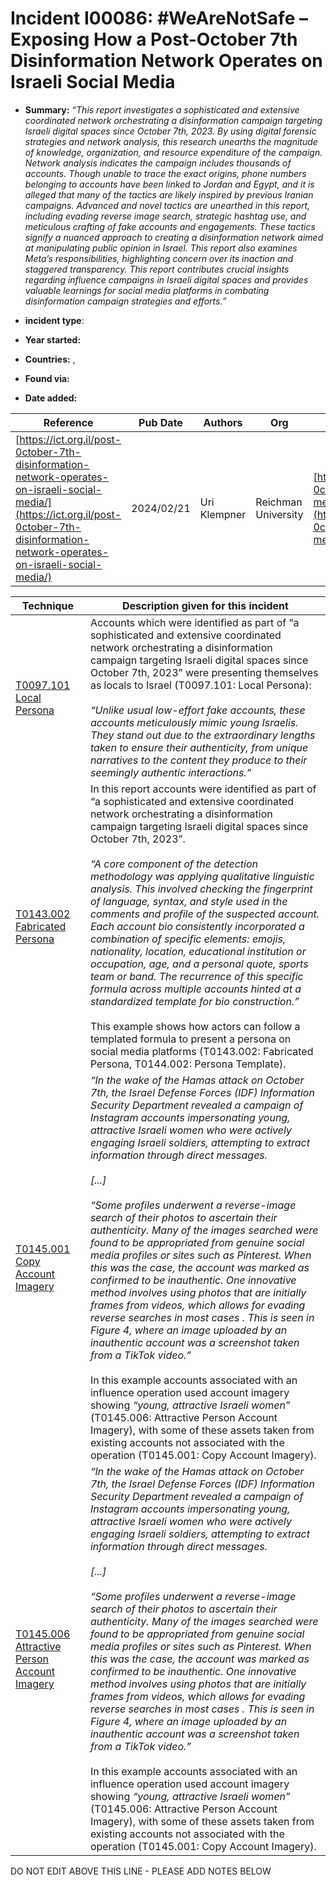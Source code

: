 # Incident I00086: #WeAreNotSafe – Exposing How a Post-October 7th Disinformation Network Operates on Israeli Social Media

* **Summary:** <I>“This report investigates a sophisticated and extensive coordinated network orchestrating a disinformation campaign targeting Israeli digital spaces since October 7th, 2023. By using digital forensic strategies and network analysis, this research unearths the magnitude of knowledge, organization, and resource expenditure of the campaign. Network analysis indicates the campaign includes thousands of accounts. Though unable to trace the exact origins, phone numbers belonging to accounts have been linked to Jordan and Egypt, and it is alleged that many of the tactics are likely inspired by previous Iranian campaigns. Advanced and novel tactics are unearthed in this report, including evading reverse image search, strategic hashtag use, and meticulous crafting of fake accounts and engagements. These tactics signify a nuanced approach to creating a disinformation network aimed at manipulating public opinion in Israel. This report also examines Meta’s responsibilities, highlighting concern over its inaction and staggered transparency. This report contributes crucial insights regarding influence campaigns in Israeli digital spaces and provides valuable learnings for social media platforms in combating disinformation campaign strategies and efforts.”</i>

* **incident type**: 

* **Year started:** 

* **Countries:**  , 

* **Found via:** 

* **Date added:** 


| Reference | Pub Date | Authors | Org | Archive |
| --------- | -------- | ------- | --- | ------- |
| [https://ict.org.il/post-0ctober-7th-disinformation-network-operates-on-israeli-social-media/](https://ict.org.il/post-0ctober-7th-disinformation-network-operates-on-israeli-social-media/) | 2024/02/21 | Uri Klempner | Reichman University | [https://web.archive.org/web/20240528220853/https://ict.org.il/post-0ctober-7th-disinformation-network-operates-on-israeli-social-media/](https://web.archive.org/web/20240528220853/https://ict.org.il/post-0ctober-7th-disinformation-network-operates-on-israeli-social-media/) |

 

| Technique | Description given for this incident |
| --------- | ------------------------- |
| [T0097.101 Local Persona](../../generated_pages/techniques/T0097.101.md) | Accounts which were identified as part of “a sophisticated and extensive coordinated network orchestrating a disinformation campaign targeting Israeli digital spaces since October 7th, 2023” were presenting themselves as locals to Israel (T0097.101: Local Persona):<br><br><i>“Unlike usual low-effort fake accounts, these accounts meticulously mimic young Israelis. They stand out due to the extraordinary lengths taken to ensure their authenticity, from unique narratives to the content they produce to their seemingly authentic interactions.”<I> |
| [T0143.002 Fabricated Persona](../../generated_pages/techniques/T0143.002.md) | In this report accounts were identified as part of “a sophisticated and extensive coordinated network orchestrating a disinformation campaign targeting Israeli digital spaces since October 7th, 2023”.<br><br> <i>“A core component of the detection methodology was applying qualitative linguistic analysis. This involved checking the fingerprint of language, syntax, and style used in the comments and profile of the suspected account. Each account bio consistently incorporated a combination of specific elements: emojis, nationality, location, educational institution or occupation, age, and a personal quote, sports team or band. The recurrence of this specific formula across multiple accounts hinted at a standardized template for bio construction.”</i><br><br> This example shows how actors can follow a templated formula to present a persona on social media platforms (T0143.002: Fabricated Persona, T0144.002: Persona Template). |
| [T0145.001 Copy Account Imagery](../../generated_pages/techniques/T0145.001.md) | <i>“In the wake of the Hamas attack on October 7th, the Israel Defense Forces (IDF) Information Security Department revealed a campaign of Instagram accounts impersonating young, attractive Israeli women who were actively engaging Israeli soldiers, attempting to extract information through direct messages.<br><br> [...]<br><br> “Some profiles underwent a reverse-image search of their photos to ascertain their authenticity. Many of the images searched were found to be appropriated from genuine social media profiles or sites such as Pinterest. When this was the case, the account was marked as confirmed to be inauthentic. One innovative method involves using photos that are initially frames from videos, which allows for evading reverse searches in most cases . This is seen in Figure 4, where an image uploaded by an inauthentic account was a screenshot taken from a TikTok video.”</i><br><br> In this example accounts associated with an influence operation used account imagery showing <i>“young, attractive Israeli women”</i> (T0145.006: Attractive Person Account Imagery), with some of these assets taken from existing accounts not associated with the operation (T0145.001: Copy Account Imagery). |
| [T0145.006 Attractive Person Account Imagery](../../generated_pages/techniques/T0145.006.md) | <i>“In the wake of the Hamas attack on October 7th, the Israel Defense Forces (IDF) Information Security Department revealed a campaign of Instagram accounts impersonating young, attractive Israeli women who were actively engaging Israeli soldiers, attempting to extract information through direct messages.<br><br> [...]<br><br> “Some profiles underwent a reverse-image search of their photos to ascertain their authenticity. Many of the images searched were found to be appropriated from genuine social media profiles or sites such as Pinterest. When this was the case, the account was marked as confirmed to be inauthentic. One innovative method involves using photos that are initially frames from videos, which allows for evading reverse searches in most cases . This is seen in Figure 4, where an image uploaded by an inauthentic account was a screenshot taken from a TikTok video.”</i><br><br> In this example accounts associated with an influence operation used account imagery showing <i>“young, attractive Israeli women”</i> (T0145.006: Attractive Person Account Imagery), with some of these assets taken from existing accounts not associated with the operation (T0145.001: Copy Account Imagery). |


DO NOT EDIT ABOVE THIS LINE - PLEASE ADD NOTES BELOW